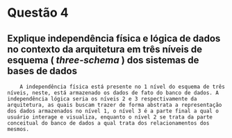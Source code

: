 # Questão 4

## Explique independência física e lógica de dados no contexto da arquitetura em três níveis de esquema ( _three-schema_ ) dos sistemas de bases de dados

```
    A independência física está presente no 1 nível do esquema de três níveis, neste, está armazenado os dados de fato do banco de dados. A independência lógica seria os níveis 2 e 3 respectivamente da arquitetura, as quais buscam trazer de forma abstrata a representação dos dados armazenados no nível 1, o nível 3 é a parte final a qual o usuário interage e visualiza, enquanto o nível 2 se trata da parte conceitual do banco de dados a qual trata dos relacionamentos dos mesmos.
```